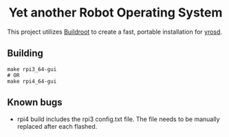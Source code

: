 <h1 align="center">Yet another Robot Operating System</h1>

This project utilizes [Buildroot](https://buildroot.org/) to create a fast, portable installation for [yrosd](https://github.com/xslendix/yrosd).

## Building

```
make rpi3_64-gui
# OR
make rpi4_64-gui
```

## Known bugs

 * rpi4 build includes the rpi3 config.txt file. The file needs to be manually replaced after each flashed.

